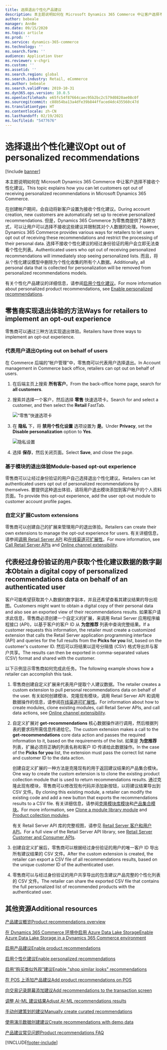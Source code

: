 ```yaml
---
title: 选择退出个性化产品建议
description: 本主题说明如何在 Microsoft Dynamics 365 Commerce 中让客户选择不接收个性化建议。
author: bebeale
manager: AnnBe
ms.date: 09/15/2020
ms.topic: article
ms.prod: ''
ms.service: dynamics-365-commerce
ms.technology: ''
ms.search.form: ''
audience: Application User
ms.reviewer: v-chgri
ms.custom: ''
ms.assetid: ''
ms.search.region: global
ms.search.industry: Retail, eCommerce
ms.author: bebeale
ms.search.validFrom: 2019-10-31
ms.dyn365.ops.version: 10.0.5
ms.openlocfilehash: e65fc54f87664caec95b2bc2c579d0820ae08c0f
ms.sourcegitcommit: c88b54ba13a4dfe39b844ffaced4dc435560c47d
ms.translationtype: HT
ms.contentlocale: zh-CN
ms.lasthandoff: 02/19/2021
ms.locfileid: "5477676"
---
```

# <a name="opt-out-of-personalized-recommendations"></a><span data-ttu-id="b7db3-103">选择退出个性化建议</span><span class="sxs-lookup"><span data-stu-id="b7db3-103">Opt out of personalized recommendations</span></span>

[!include [banner](includes/banner.md)]

<span data-ttu-id="b7db3-104">本主题说明如何在 Microsoft Dynamics 365 Commerce 中让客户选择不接收个性化建议。</span><span class="sxs-lookup"><span data-stu-id="b7db3-104">This topic explains how you can let customers opt out of receiving personalized recommendations in Microsoft Dynamics 365 Commerce.</span></span>

<span data-ttu-id="b7db3-105">在创建帐户期间，会自动将新客户设置为接收个性化建议。</span><span class="sxs-lookup"><span data-stu-id="b7db3-105">During account creation, new customers are automatically set up to receive personalized recommendations.</span></span> <span data-ttu-id="b7db3-106">但是，Dynamics 365 Commerce 为零售商提供了各种方式，可以让用户可以选择不接收这些建议并限制其对个人数据的处理。</span><span class="sxs-lookup"><span data-stu-id="b7db3-106">However, Dynamics 365 Commerce provides various ways for retailers to let users opt out of receiving these recommendations and restrict the processing of their personal data.</span></span> <span data-ttu-id="b7db3-107">选择不接收个性化建议的经过身份验证的用户会立即无法查看个性化列表。</span><span class="sxs-lookup"><span data-stu-id="b7db3-107">Authenticated users who opt out of receiving personalized recommendations will immediately stop seeing personalized lists.</span></span> <span data-ttu-id="b7db3-108">而且，将从个性化建议模型中删除为个性化收集的所有个人数据。</span><span class="sxs-lookup"><span data-stu-id="b7db3-108">Additionally, all personal data that is collected for personalization will be removed from personalized recommendations models.</span></span>

<span data-ttu-id="b7db3-109">有关个性化产品建议的详细信息，请参阅[启用个性化建议](personalized-recommendations.md)。</span><span class="sxs-lookup"><span data-stu-id="b7db3-109">For more information about personalized product recommendations, see [Enable personalized recommendations](personalized-recommendations.md).</span></span>

## <a name="ways-for-retailers-to-implement-an-opt-out-experience"></a><span data-ttu-id="b7db3-110">零售商实现退出体验的方法</span><span class="sxs-lookup"><span data-stu-id="b7db3-110">Ways for retailers to implement an opt-out experience</span></span>

<span data-ttu-id="b7db3-111">零售商可以通过三种方法实现退出体验。</span><span class="sxs-lookup"><span data-stu-id="b7db3-111">Retailers have three ways to implement an opt-out experience.</span></span>

### <a name="opting-out-on-behalf-of-users"></a><span data-ttu-id="b7db3-112">代表用户退出</span><span class="sxs-lookup"><span data-stu-id="b7db3-112">Opting out on behalf of users</span></span>

<span data-ttu-id="b7db3-113">在 Commerce 后端的“帐户管理”中，零售商可以代表用户选择退出。</span><span class="sxs-lookup"><span data-stu-id="b7db3-113">In Account management in Commerce back office, retailers can opt out on behalf of users.</span></span>

1. <span data-ttu-id="b7db3-114">在后端主页上搜索 **所有客户**。</span><span class="sxs-lookup"><span data-stu-id="b7db3-114">From the back-office home page, search for **all customers**.</span></span>
1. <span data-ttu-id="b7db3-115">搜索并选择一个客户，然后选择 **零售** 快速选项卡。</span><span class="sxs-lookup"><span data-stu-id="b7db3-115">Search for and select a customer, and then select the **Retail** FastTab.</span></span>

    ![“零售”快速选项卡](./media/Disablepersonalizationpart1.png)

1. <span data-ttu-id="b7db3-117">在 **隐私** 下，将 **禁用个性化设置** 选项设置为 **是**。</span><span class="sxs-lookup"><span data-stu-id="b7db3-117">Under **Privacy**, set the **Disable personalization** option to **Yes**.</span></span>

    ![隐私设置](./media/Disablepersonalizationpart2.png)

1. <span data-ttu-id="b7db3-119">选择 **保存**，然后关闭页面。</span><span class="sxs-lookup"><span data-stu-id="b7db3-119">Select **Save**, and close the page.</span></span>

### <a name="module-based-opt-out-experience"></a><span data-ttu-id="b7db3-120">基于模块的退出体验</span><span class="sxs-lookup"><span data-stu-id="b7db3-120">Module-based opt-out experience</span></span>

<span data-ttu-id="b7db3-121">零售商可以让经过身份验证的用户自己选择退出个性化建议。</span><span class="sxs-lookup"><span data-stu-id="b7db3-121">Retailers can let authenticated users opt out of personalized recommendations by themselves.</span></span> <span data-ttu-id="b7db3-122">要提供这种退出体验，请将用户退出模块添加到客户帐户的个人资料页面。</span><span class="sxs-lookup"><span data-stu-id="b7db3-122">To provide this opt-out experience, add the user opt-out module to customer account profile pages.</span></span>

### <a name="custom-extensions"></a><span data-ttu-id="b7db3-123">自定义扩展</span><span class="sxs-lookup"><span data-stu-id="b7db3-123">Custom extensions</span></span>

<span data-ttu-id="b7db3-124">零售商可以创建自己的扩展来管理用户的退出体验。</span><span class="sxs-lookup"><span data-stu-id="b7db3-124">Retailers can create their own extensions to manage the opt-out experience for users.</span></span> <span data-ttu-id="b7db3-125">有关详细信息，请参阅[调用 Retail Server API](e-commerce-extensibility/call-retail-server-apis.md) 和[在线渠道可扩展性](e-commerce-extensibility/overview.md)。</span><span class="sxs-lookup"><span data-stu-id="b7db3-125">For more information, see [Call Retail Server APIs](e-commerce-extensibility/call-retail-server-apis.md) and [Online channel extensibility](e-commerce-extensibility/overview.md).</span></span>

## <a name="obtain-a-digital-copy-of-personalized-recommendations-data-on-behalf-of-an-authenticated-user"></a><span data-ttu-id="b7db3-126">代表经过身份验证的用户获取个性化建议数据的数字副本</span><span class="sxs-lookup"><span data-stu-id="b7db3-126">Obtain a digital copy of personalized recommendations data on behalf of an authenticated user</span></span>

<span data-ttu-id="b7db3-127">客户可能希望获取其个人数据的数字副本，并且还希望查看其建议结果的导出视图。</span><span class="sxs-lookup"><span data-stu-id="b7db3-127">Customers might want to obtain a digital copy of their personal data and also see an exported view of their recommendations results.</span></span> <span data-ttu-id="b7db3-128">如果客户请求此信息，零售商必须创建一个自定义的扩展，来调用 Retail Server 应用程序编程接口 (API)，以基于客户的客户 ID 从 **为您推荐** 列表中查询完整结果。</span><span class="sxs-lookup"><span data-stu-id="b7db3-128">If a customer requests this information, the retailer must create a customized extension that calls the Retail Server application programming interface (API) and queries for the full results from the **Picks for you** list, based on the customer's customer ID.</span></span> <span data-ttu-id="b7db3-129">然后可以将结果以逗号分隔值 (CSV) 格式导出并与客户共享。</span><span class="sxs-lookup"><span data-stu-id="b7db3-129">The results can then be exported in comma-separated values (CSV) format and shared with the customer.</span></span>

<span data-ttu-id="b7db3-130">以下示例显示零售商如何完成此任务。</span><span class="sxs-lookup"><span data-stu-id="b7db3-130">The following example shows how a retailer can accomplish this task.</span></span>

1. <span data-ttu-id="b7db3-131">零售商创建自定义扩展来代表用户提取个人建议数据。</span><span class="sxs-lookup"><span data-stu-id="b7db3-131">The retailer creates a custom extension to pull personal recommendations data on behalf of the user.</span></span> <span data-ttu-id="b7db3-132">有关如何创建模块、克隆现有模块，调用 Retail Server API 和调用数据操作的信息，请参阅[在线渠道可扩展性](e-commerce-extensibility/overview.md)。</span><span class="sxs-lookup"><span data-stu-id="b7db3-132">For information about how to create modules, clone existing modules, call Retail Server APIs, and call data actions, see [Online channel extensibility](e-commerce-extensibility/overview.md).</span></span>
2. <span data-ttu-id="b7db3-133">自定义扩展对 **get-recommendations** 核心数据操作进行调用，然后根据列表的要求将所需信息传递给它。</span><span class="sxs-lookup"><span data-stu-id="b7db3-133">The custom extension makes a call to the **get-recommendations** core data action and passes the required information to it, based on the requirements of the list.</span></span> <span data-ttu-id="b7db3-134">如果是 **为您推荐** 列表，扩展必须将正确的列表名称和客户 ID 传递给此数据操作。</span><span class="sxs-lookup"><span data-stu-id="b7db3-134">In the case of the **Picks for you** list, the extension must pass the correct list name and customer ID to the data action.</span></span>

    <span data-ttu-id="b7db3-135">创建自定义扩展的一种方法是克隆现有的用于返回建议结果的产品集合模块。</span><span class="sxs-lookup"><span data-stu-id="b7db3-135">One way to create the custom extension is to clone the existing product collection module that is used to return recommendations results.</span></span> <span data-ttu-id="b7db3-136">通过克隆此现有模块，零售商可以修改现有代码并添加新按钮，以将建议结果导出到 CSV 文件。</span><span class="sxs-lookup"><span data-stu-id="b7db3-136">By cloning this existing module, a retailer can modify the existing code and add a new button that exports the recommendations results to a CSV file.</span></span> <span data-ttu-id="b7db3-137">有关详细信息，请参阅[克隆模块库模块](e-commerce-extensibility/clone-starter-module.md)和[产品集合模块](product-collection-module-overview.md)。</span><span class="sxs-lookup"><span data-stu-id="b7db3-137">For more information, see [Clone a module library module](e-commerce-extensibility/clone-starter-module.md) and [Product collection modules](product-collection-module-overview.md).</span></span>

    <span data-ttu-id="b7db3-138">有关 Retail Server API 库的完整视图，请参见 [Retail Server 客户和用户 API](dev-itpro/retail-server-customer-consumer-api.md)。</span><span class="sxs-lookup"><span data-stu-id="b7db3-138">For a full view of the Retail Server API library, see [Retail Server Customer and Consumer APIs](dev-itpro/retail-server-customer-consumer-api.md).</span></span>

3. <span data-ttu-id="b7db3-139">创建自定义扩展后，零售商可以根据经过身份验证的用户的唯一客户 ID 导出所有建议结果的 CSV 文件。</span><span class="sxs-lookup"><span data-stu-id="b7db3-139">After the custom extension is created, the retailer can export a CSV file of all recommendations results, based on the unique customer ID of the authenticated user.</span></span>
4. <span data-ttu-id="b7db3-140">零售商可以与经过身份验证的用户共享导出的包含建议产品完整的个性化列表的 CSV 文件。</span><span class="sxs-lookup"><span data-stu-id="b7db3-140">The retailer can share the exported CSV file that contains the full personalized list of recommended products with the authenticated user.</span></span>

## <a name="additional-resources"></a><span data-ttu-id="b7db3-141">其他资源</span><span class="sxs-lookup"><span data-stu-id="b7db3-141">Additional resources</span></span>

[<span data-ttu-id="b7db3-142">产品建议概览</span><span class="sxs-lookup"><span data-stu-id="b7db3-142">Product recommendations overview</span></span>](product-recommendations.md)

[<span data-ttu-id="b7db3-143">在 Dynamics 365 Commerce 环境中启用 Azure Data Lake Storage</span><span class="sxs-lookup"><span data-stu-id="b7db3-143">Enable Azure Data Lake Storage in a Dynamics 365 Commerce environment</span></span>](enable-adls-environment.md)

[<span data-ttu-id="b7db3-144">启用产品建议</span><span class="sxs-lookup"><span data-stu-id="b7db3-144">Enable product recommendations</span></span>](enable-product-recommendations.md)

[<span data-ttu-id="b7db3-145">启用个性化建议</span><span class="sxs-lookup"><span data-stu-id="b7db3-145">Enable personalized recommendations</span></span>](personalized-recommendations.md)

[<span data-ttu-id="b7db3-146">启用“购买类似外观”建议</span><span class="sxs-lookup"><span data-stu-id="b7db3-146">Enable "shop similar looks" recommendations</span></span>](shop-similar-looks.md)

[<span data-ttu-id="b7db3-147">在 POS 上添加产品建议</span><span class="sxs-lookup"><span data-stu-id="b7db3-147">Add product recommendations on POS</span></span>](product.md)

[<span data-ttu-id="b7db3-148">向交易记录屏幕添加建议</span><span class="sxs-lookup"><span data-stu-id="b7db3-148">Add recommendations to the transaction screen</span></span>](add-recommendations-control-pos-screen.md)

[<span data-ttu-id="b7db3-149">调整 AI-ML 建议结果</span><span class="sxs-lookup"><span data-stu-id="b7db3-149">Adjust AI-ML recommendations results</span></span>](modify-product-recommendation-results.md)

[<span data-ttu-id="b7db3-150">手动创建策划的建议</span><span class="sxs-lookup"><span data-stu-id="b7db3-150">Manually create curated recommendations</span></span>](create-editorial-recommendation-lists.md)

[<span data-ttu-id="b7db3-151">使用演示数据创建建议</span><span class="sxs-lookup"><span data-stu-id="b7db3-151">Create recommendations with demo data</span></span>](product-recommendations-demo-data.md)

[<span data-ttu-id="b7db3-152">产品建议常见问题</span><span class="sxs-lookup"><span data-stu-id="b7db3-152">Product recommendations FAQ</span></span>](faq-recommendations.md)


[!INCLUDE[footer-include](../includes/footer-banner.md)]
